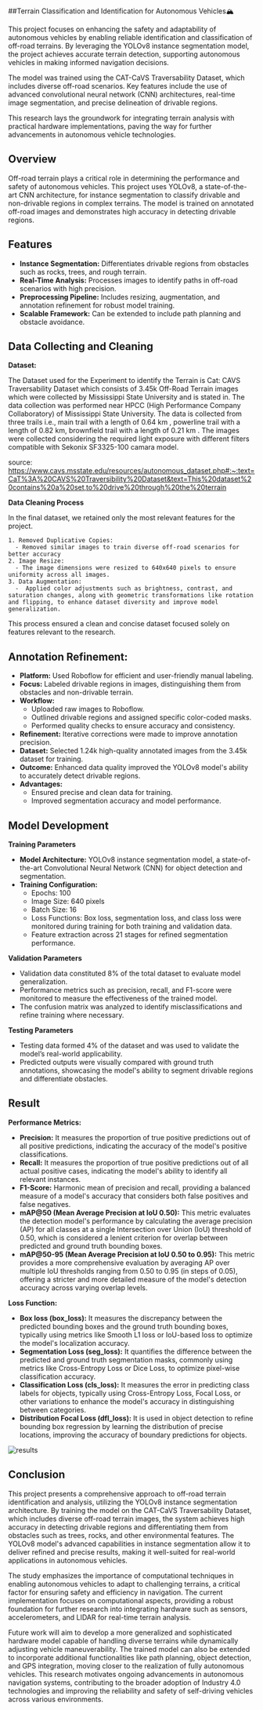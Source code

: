 ##Terrain Classification and Identification for Autonomous Vehicles🏔️

This project focuses on enhancing the safety and adaptability of autonomous vehicles by enabling reliable identification and classification of off-road terrains. By leveraging the YOLOv8 instance segmentation model, the project achieves accurate terrain detection, supporting autonomous vehicles in making informed navigation decisions.

The model was trained using the CAT-CaVS Traversability Dataset, which includes diverse off-road scenarios. Key features include the use of advanced convolutional neural network (CNN) architectures, real-time image segmentation, and precise delineation of drivable regions.

This research lays the groundwork for integrating terrain analysis with practical hardware implementations, paving the way for further advancements in autonomous vehicle technologies.

## Overview
Off-road terrain plays a critical role in determining the performance and safety of autonomous vehicles. This project uses YOLOv8, a state-of-the-art CNN architecture, for instance segmentation to classify drivable and non-drivable regions in complex terrains. The model is trained on annotated off-road images and demonstrates high accuracy in detecting drivable regions.

## Features
- **Instance Segmentation:** Differentiates drivable regions from obstacles such as rocks, trees, and rough terrain.
- **Real-Time Analysis:** Processes images to identify paths in off-road scenarios with high precision.
- **Preprocessing Pipeline:** Includes resizing, augmentation, and annotation refinement for robust model training.
- **Scalable Framework:** Can be extended to include path planning and obstacle avoidance.

## Data Collecting and Cleaning

**Dataset:**

The Dataset used for the Experiment to identify the Terrain is Cat: CAVS Traversability Dataset which consists 
of 3.45k Off-Road Terrain images which were collected by Mississippi State University and is stated in. The 
data collection was performed near HPCC (High Performance Company Collaboratory) of Mississippi State 
University. The data is collected from three trails i.e., main trail with a length of 0.64 km , powerline trail with 
a length of 0.82 km, brownfield trail with a length of 0.21 km . The images were collected considering the 
required light exposure with different filters compatible with Sekonix SF3325-100 camara model.

source: https://www.cavs.msstate.edu/resources/autonomous_dataset.php#:~:text=CaT%3A%20CAVS%20Traversibility%20Dataset&text=This%20dataset%20contains%20a%20set,to%20drive%20through%20the%20terrain

**Data Cleaning Process**

 In the final dataset, we retained only the most relevant features for the project.

    1. Removed Duplicative Copies:
      - Removed similar images to train diverse off-road scenarios for better accuracy
    2. Image Resize:
      - The image dimensions were resized to 640x640 pixels to ensure uniformity across all images.  
    3. Data Augmentation:
      -  Applied color adjustments such as brightness, contrast, and saturation changes, along with geometric transformations like rotation and flipping, to enhance dataset diversity and improve model generalization.
This process ensured a clean and concise dataset focused solely on features relevant to the research.

## Annotation Refinement:

- **Platform:** Used Roboflow for efficient and user-friendly manual labeling.
- **Focus:** Labeled drivable regions in images, distinguishing them from obstacles and non-drivable terrain.
- **Workflow:**
  - Uploaded raw images to Roboflow.
  - Outlined drivable regions and assigned specific color-coded masks.
  - Performed quality checks to ensure accuracy and consistency.
- **Refinement:** Iterative corrections were made to improve annotation precision.
- **Dataset:** Selected 1.24k high-quality annotated images from the 3.45k dataset for training.
- **Outcome:** Enhanced data quality improved the YOLOv8 model's ability to accurately detect drivable regions.
- **Advantages:**
  - Ensured precise and clean data for training.
  - Improved segmentation accuracy and model performance.

## Model Development

**Training Parameters**

- **Model Architecture:** YOLOv8 instance segmentation model, a state-of-the-art Convolutional Neural Network (CNN) for object detection and segmentation.
- **Training Configuration:**
  - Epochs: 100
  - Image Size: 640 pixels
  - Batch Size: 16
  - Loss Functions: Box loss, segmentation loss, and class loss were monitored during training for both training and validation data.
  - Feature extraction across 21 stages for refined segmentation performance.

**Validation Parameters**

- Validation data constituted 8% of the total dataset to evaluate model generalization.
- Performance metrics such as precision, recall, and F1-score were monitored to measure the effectiveness of the trained model.
- The confusion matrix was analyzed to identify misclassifications and refine training where necessary.

**Testing Parameters**

- Testing data formed 4% of the dataset and was used to validate the model’s real-world applicability.
- Predicted outputs were visually compared with ground truth annotations, showcasing the model's ability to segment drivable regions and differentiate obstacles.


## Result

**Performance Metrics:**

- **Precision:** It measures the proportion of true positive predictions out of all positive predictions, indicating the accuracy of the model's positive classifications.
- **Recall:** It measures the proportion of true positive predictions out of all actual positive cases, indicating the model's ability to identify all relevant instances.
- **F1-Score:** Harmonic mean of precision and recall, providing a balanced measure of a model's accuracy that considers both false positives and false negatives.
- **mAP@50 (Mean Average Precision at IoU 0.50):** This metric evaluates the detection model's performance by calculating the average precision (AP) for all classes at a single Intersection over Union (IoU) threshold of 0.50, which is considered a lenient criterion for overlap between predicted and ground truth bounding boxes.
- **mAP@50-95 (Mean Average Precision at IoU 0.50 to 0.95):** This metric provides a more comprehensive evaluation by averaging AP over multiple IoU thresholds ranging from 0.50 to 0.95 (in steps of 0.05), offering a stricter and more detailed measure of the model's detection accuracy across varying overlap levels.

**Loss Function:**

- **Box loss (box_loss):** It measures the discrepancy between the predicted bounding boxes and the ground truth bounding boxes, typically using metrics like Smooth L1 loss or IoU-based loss to optimize the model's localization accuracy.
- **Segmentation Loss (seg_loss):** It quantifies the difference between the predicted and ground truth segmentation masks, commonly using metrics like Cross-Entropy Loss or Dice Loss, to optimize pixel-wise classification accuracy.
- **Classification Loss (cls_loss):** It measures the error in predicting class labels for objects, typically using Cross-Entropy Loss, Focal Loss, or other variations to enhance the model's accuracy in distinguishing between categories.
- **Distribution Focal Loss (dfl_loss):** It is used in object detection to refine bounding box regression by learning the distribution of precise locations, improving the accuracy of boundary predictions for objects.

![results](https://github.com/user-attachments/assets/10d85de8-efe1-4226-95be-79f24aa89bb9)


## Conclusion

This project presents a comprehensive approach to off-road terrain identification and analysis, utilizing the YOLOv8 instance segmentation architecture. By training the model on the CAT-CaVS Traversability Dataset, which includes diverse off-road terrain images, the system achieves high accuracy in detecting drivable regions and differentiating them from obstacles such as trees, rocks, and other environmental features. The YOLOv8 model's advanced capabilities in instance segmentation allow it to deliver refined and precise results, making it well-suited for real-world applications in autonomous vehicles.

The study emphasizes the importance of computational techniques in enabling autonomous vehicles to adapt to challenging terrains, a critical factor for ensuring safety and efficiency in navigation. The current implementation focuses on computational aspects, providing a robust foundation for further research into integrating hardware such as sensors, accelerometers, and LIDAR for real-time terrain analysis.

Future work will aim to develop a more generalized and sophisticated hardware model capable of handling diverse terrains while dynamically adjusting vehicle maneuverability. The trained model can also be extended to incorporate additional functionalities like path planning, object detection, and GPS integration, moving closer to the realization of fully autonomous vehicles. This research motivates ongoing advancements in autonomous navigation systems, contributing to the broader adoption of Industry 4.0 technologies and improving the reliability and safety of self-driving vehicles across various environments.







